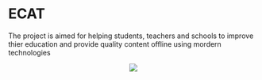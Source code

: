 # ECAT
The project is aimed for helping students, teachers and schools to improve thier education and provide quality content offline using mordern technologies
<p align="center"><img src="https://res.cloudinary.com/dpccmon9r/image/upload/v1594349944/cat_es9n9e.png" /></p>
